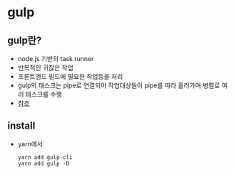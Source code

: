 # gulp

## gulp란?

- node.js 기반의 task runner
- 반복적인 귀찮은 작업
- 프론트엔드 빌드에 필요한 작업등을 처리
- gulp의 태스크는 pipe로 연결되어 작업대상들이 pipe를 따라 흘러가며 병렬로 여러 태스크를 수행
- [참조](https://github.com/eu81273/gulp-step-by-step)

## install

- yarn에서
  ```
  yarn add gulp-cli
  yarn add gulp -D
  ```
